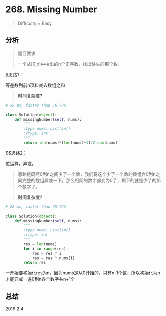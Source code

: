 # 268. Missing Number
> Difficulty = Easy

## 分析

> 题目要求
> 
> 一个从[0,n]中抽出的n个无序数，找出缺失的那个数。

[$](https://github.com/apachecn/awesome-algorithm/blob/master/docs/Leetcode_Solutions/Python/268._missing_number.md)思路1：

等差数列前n项和减去数组之和


> **时间复杂度?**

```python
# 28 ms, faster than 76.72%

class Solution(object):
    def missingNumber(self, nums):
        """
        :type nums: List[int]
        :rtype: int
        """
        return len(nums)*(len(nums)+1)/2-sum(nums)
```


[$$](http://www.cnblogs.com/grandyang/p/4756677.html)思路2：

位运算，异或。

> 思路是既然0到n之间少了一个数，我们将这个少了一个数的数组合0到n之间完整的数组异或一下，那么相同的数字都变为0了，剩下的就是少了的那个数字了。

> **时间复杂度?**

```python
# 28 ms, faster than 76.72%

class Solution(object):
    def missingNumber(self, nums):
        """
        :type nums: List[int]
        :rtype: int
        """
        res = len(nums)
        for i in range(res):
            res = res ^ i
            res = res ^ nums[i]
        return res
```

一开始要初始化res为n，因为nums是从0开始的，只有n-1个数，所以初始化为n才能异或一遍0到n各个数字共n+1个

## 总结

2019.2.4